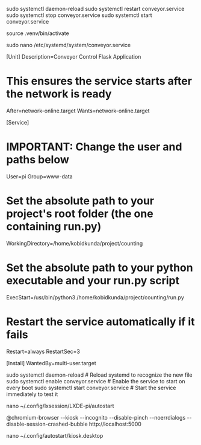 
sudo systemctl daemon-reload
sudo systemctl restart conveyor.service
sudo systemctl stop conveyor.service
sudo systemctl start conveyor.service

source .venv/bin/activate

sudo nano /etc/systemd/system/conveyor.service


[Unit]
Description=Conveyor Control Flask Application
# This ensures the service starts after the network is ready
After=network-online.target
Wants=network-online.target

[Service]
# IMPORTANT: Change the user and paths below
User=pi
Group=www-data

# Set the absolute path to your project's root folder (the one containing run.py)
WorkingDirectory=/home/kobidkunda/project/counting

# Set the absolute path to your python executable and your run.py script
ExecStart=/usr/bin/python3 /home/kobidkunda/project/counting/run.py

# Restart the service automatically if it fails
Restart=always
RestartSec=3

[Install]
WantedBy=multi-user.target


sudo systemctl daemon-reload      # Reload systemd to recognize the new file
sudo systemctl enable conveyor.service  # Enable the service to start on every boot
sudo systemctl start conveyor.service   # Start the service immediately to test it



nano ~/.config/lxsession/LXDE-pi/autostart


@chromium-browser --kiosk --incognito --disable-pinch --noerrdialogs --disable-session-crashed-bubble http://localhost:5000

nano ~/.config/autostart/kiosk.desktop


